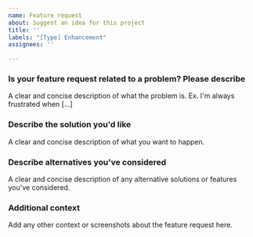 ```yaml
---
name: Feature request
about: Suggest an idea for this project
title: ''
labels: "[Type] Enhancement"
assignees: ''

---
```


<!-- Thanks for contributing to WP Job Manager ZipRecruiter Integration! Pick a clear title ("Job Dashboard: Show the posted date of the jobs") and proceed. -->

### Is your feature request related to a problem? Please describe
A clear and concise description of what the problem is. Ex. I'm always frustrated when [...]

### Describe the solution you'd like
A clear and concise description of what you want to happen.

### Describe alternatives you've considered
A clear and concise description of any alternative solutions or features you've considered.

### Additional context
Add any other context or screenshots about the feature request here.
